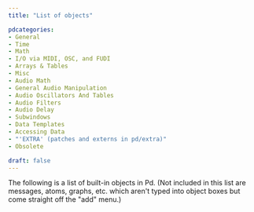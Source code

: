```yaml
---
title: "List of objects"

pdcategories:
- General
- Time
- Math
- I/O via MIDI, OSC, and FUDI
- Arrays & Tables
- Misc
- Audio Math
- General Audio Manipulation
- Audio Oscillators And Tables
- Audio Filters
- Audio Delay
- Subwindows
- Data Templates
- Accessing Data
- "'EXTRA' (patches and externs in pd/extra)"
- Obsolete

draft: false
---
```

The following is a list of built-in objects in Pd.
(Not included in this list are messages, atoms, graphs, etc. which aren't typed into object boxes but come straight off the "add" menu.)
